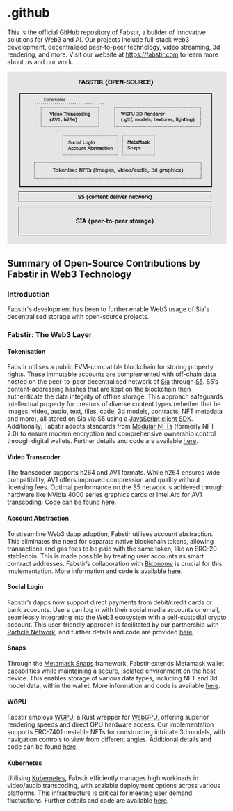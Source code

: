 # .github

This is the official GitHub repository of Fabstir, a builder of innovative solutions for Web3 and AI. Our projects include full-stack web3 development, decentralised peer-to-peer technology, video streaming, 3d rendering, and more. Visit our website at https://fabstir.com to learn more about us and our work.

<p align="center">
<img src="https://github.com/Fabstir/.github/blob/main/Fabstir_github.png" width="690" width="540" alt="Fabstir overview">
</p>

## Summary of Open-Source Contributions by Fabstir in Web3 Technology

### Introduction

Fabstir's development has been to further enable Web3 usage of Sia's decentralised storage with open-source projects.

### Fabstir: The Web3 Layer

#### Tokenisation

Fabstir utilises a public EVM-compatible blockchain for storing property rights. These immutable accounts are complemented with off-chain data hosted on the peer-to-peer decentralised network of [Sia](https://sia.tech/) through [S5](https://github.com/s5-dev/S5). S5’s content-addressing hashes that are kept on the blockchain then authenticate the data integrity of offline storage. This approach safeguards intellectual property for creators of diverse content types (whether that be images, video, audio, text, files, code, 3d models, contracts, NFT metadata and more), all stored on Sia via S5 using a [JavaScript client SDK](https://github.com/parajbs-dev/s5client-js). Additionally, Fabstir adopts standards from [Modular NFTs](https://singular.app/) (formerly NFT 2.0) to ensure modern encryption and comprehensive ownership control through digital wallets. Further details and code are available [here](https://github.com/Fabstir/Fabstir_Media_Player_Snaps/tree/main/packages/site).

#### Video Transcoder

The transcoder supports h264 and AV1 formats. While h264 ensures wide compatibility, AV1 offers improved compression and quality without licensing fees. Optimal performance on the S5 network is achieved through hardware like NVidia 4000 series graphics cards or Intel Arc for AV1 transcoding. Code can be found [here](https://github.com/Fabstir/transcode-example).

#### Account Abstraction

To streamline Web3 dapp adoption, Fabstir utilises account abstraction. This eliminates the need for separate native blockchain tokens, allowing transactions and gas fees to be paid with the same token, like an ERC-20 stablecoin. This is made possible by treating user accounts as smart contract addresses. Fabstir’s collaboration with [Biconomy](https://www.biconomy.io/) is crucial for this implementation. More information and code is available [here](https://github.com/Fabstir/Fabstir_Media_Player_Snaps/tree/main/packages/site).

#### Social Login

Fabstir’s dapps now support direct payments from debit/credit cards or bank accounts. Users can log in with their social media accounts or email, seamlessly integrating into the Web3 ecosystem with a self-custodial crypto account. This user-friendly approach is facilitated by our partnership with [Particle Network](https://particle.network/), and further details and code are provided [here](https://github.com/Fabstir/Fabstir_Media_Player_Snaps/tree/main/packages/site).

#### Snaps

Through the [Metamask Snaps](https://metamask.io/snaps/) framework, Fabstir extends Metamask wallet capabilities while maintaining a secure, isolated environment on the host device. This enables storage of various data types, including NFT and 3d model data, within the wallet. More information and code is available [here](https://github.com/Fabstir/Fabstir_Media_Player_Snaps/tree/main).

#### WGPU

Fabstir employs [WGPU](https://github.com/gfx-rs/wgpu), a Rust wrapper for [WebGPU](https://www.w3.org/TR/webgpu/), offering superior rendering speeds and direct GPU hardware access. Our implementation supports ERC-7401 nestable NFTs for constructing intricate 3d models, with navigation controls to view from different angles. Additional details and code can be found [here](https://github.com/Fabstir/fabstir-renderer).

#### Kubernetes

Utilising [Kubernetes](https://kubernetes.io/), Fabstir efficiently manages high workloads in video/audio transcoding, with scalable deployment options across various platforms. This infrastructure is critical for meeting user demand fluctuations. Further details and code are available [here](https://github.com/Fabstir/transcode-infra).
